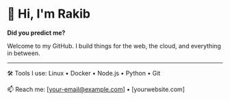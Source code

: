 # 👋 Hi, I'm Rakib

**Did you predict me?**

Welcome to my GitHub. I build things for the web, the cloud, and everything in between.

---

🛠️ Tools I use: Linux • Docker • Node.js • Python • Git

📫 Reach me: [your-email@example.com] • [yourwebsite.com]

